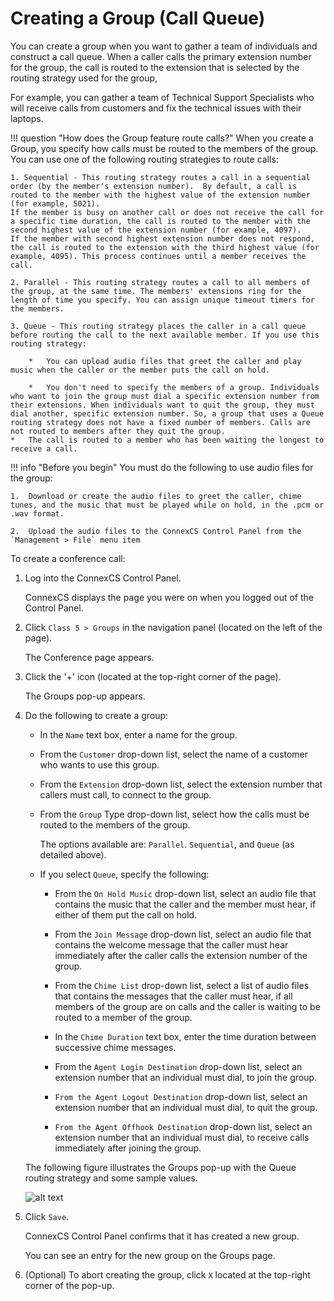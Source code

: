 # Creating a Group (Call Queue)

You can create a group when you want to gather a team of individuals and construct a call queue. When a caller calls the primary extension number for the group, the call is routed to the extension that is selected by the routing strategy used for the group, 

For example, you can gather a team of Technical Support Specialists who will receive calls from customers and fix the technical issues with their laptops.

!!! question "How does the Group feature route calls?" 
    When you create a Group, you specify how calls must be routed to the members of the group. You can use one of the following routing strategies to route calls:
    
    1. Sequential - This routing strategy routes a call in a sequential order (by the member's extension number).  By default, a call is routed to the member with the highest value of the extension number (for example, 5021). 
    If the member is busy on another call or does not receive the call for a specific time duration, the call is routed to the member with the second highest value of the extension number (for example, 4097). 
    If the member with second highest extension number does not respond, the call is routed to the extension with the third highest value (for example, 4095). This process continues until a member receives the call. 
    
    2. Parallel - This routing strategy routes a call to all members of the group, at the same time. The members' extensions ring for the length of time you specify. You can assign unique timeout timers for the members.
    
    3. Queue - This routing strategy places the caller in a call queue before routing the call to the next available member. If you use this routing strategy:
    
    	*	You can upload audio files that greet the caller and play music when the caller or the member puts the call on hold.
    
    	*	You don't need to specify the members of a group. Individuals who want to join the group must dial a specific extension number from their extensions. When individuals want to quit the group, they must dial another, specific extension number. So, a group that uses a Queue routing strategy does not have a fixed number of members. Calls are not routed to members after they quit the group.
	*	The call is routed to a member who has been waiting the longest to receive a call.

!!! info "Before you begin" 
    You must do the following to use audio files for the group:
    
    1.	Download or create the audio files to greet the caller, chime tunes, and the music that must be played while on hold, in the .pcm or .wav format.
    
    2.	Upload the audio files to the ConnexCS Control Panel from the `Management > File` menu item

To create a conference call:

1.  Log into the ConnexCS Control Panel.
	 
    ConnexCS displays the page you were on when you logged out of the Control Panel.
    
2.  Click `Class 5 > Groups` in the navigation panel (located on the left of the page).
	 
    The Conference page appears.

3.  Click the '+' icon (located at the top-right corner of the page).

    The Groups pop-up appears.

4.  Do the following to create a group:

    * In the `Name` text box, enter a name for the group.
    
    * From the `Customer` drop-down list, select the name of a customer who wants to use this group.

    * From the `Extension` drop-down list, select the extension number that callers must call, to connect to the group.

    * From the `Group` Type drop-down list, select how the calls must be routed to the members of the group.
      
      The options available are: `Parallel`. `Sequential`, and `Queue` (as detailed above).
    
    * If you select `Queue`, specify the following:
    
    	*	From the `On Hold Music` drop-down list, select an audio file that contains the music that the caller and the member must hear, if either of them put the call on hold.
    
    	*	From the `Join Message` drop-down list, select an audio file that contains the welcome message that the caller must hear immediately after the caller calls the extension number of the group.
    
    	*	From the `Chime List` drop-down list, select a list of audio files that contains the messages that the caller must hear, if all members of the group are on calls and the caller is waiting to be routed to a member of the group.
    
    	*	In the `Chime Duration` text box, enter the time duration between successive chime messages.
    
    	*	From the `Agent Login Destination` drop-down list, select an extension number that an individual must dial, to join the group.
    
    	*	`From the Agent Logout Destination` drop-down list, select an extension number that an individual must dial, to quit the group. 
    
    	*	`From the Agent Offhook Destination` drop-down list, select an extension number that an individual must dial, to receive calls immediately after joining the group. 
    
    The following figure illustrates the Groups pop-up with the Queue routing strategy and some sample values.
    
    ![alt text][groups-popup]

5.	Click `Save`.
	
	ConnexCS Control Panel confirms that it has created a new group.
	
	You can see an entry for the new group on the Groups page.
	
6.	(Optional) To abort creating the group, click `X` located at the top-right corner of the pop-up.

[groups-popup]: /class5/img/groups-popup.png "groups-popup"

